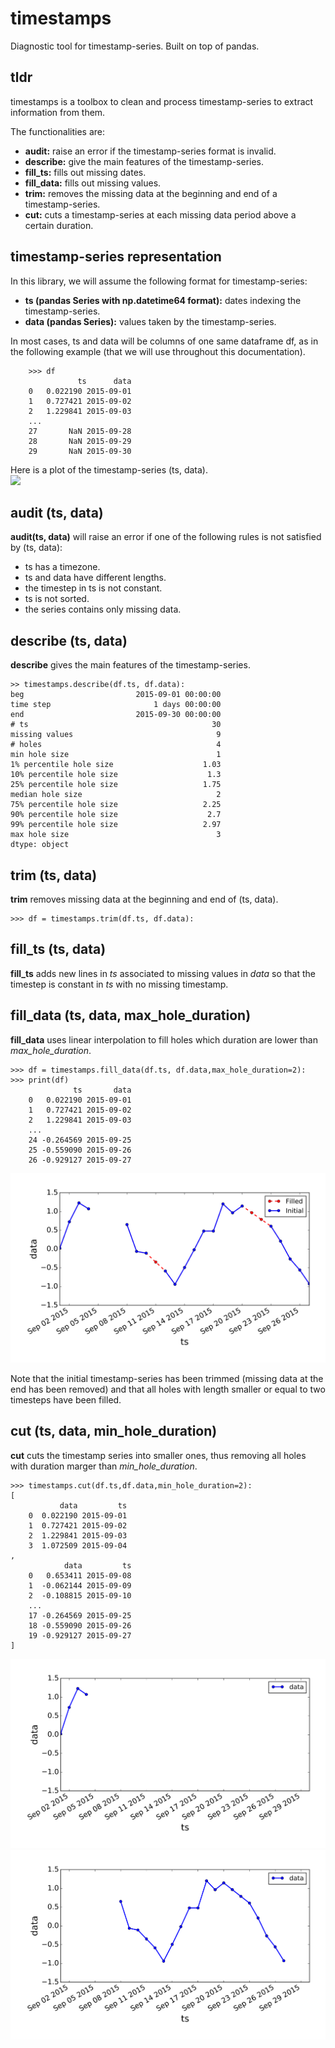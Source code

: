 # timestamps

Diagnostic tool for timestamp-series. Built on top of pandas.

## tldr

timestamps is a toolbox to clean and process timestamp-series to extract information from them.

The functionalities are:

- **audit:** raise an error if the timestamp-series format is invalid.
- **describe:** give the main features of the timestamp-series.
- **fill_ts:** fills out missing dates.
- **fill_data:** fills out missing values.
- **trim:** removes the missing data at the beginning and end of a timestamp-series.
- **cut:** cuts a timestamp-series at each missing data period above a certain duration.

## timestamp-series representation

In this library, we will assume the following format for timestamp-series: 

- **ts (pandas Series with np.datetime64 format):** dates indexing the timestamp-series.
- **data (pandas Series):** values taken by the timestamp-series.

In most cases, ts and data will be columns of one same dataframe df, as in the following example (that we will use throughout this documentation).
 
 
		>>> df
	               ts      data
		0   0.022190 2015-09-01
		1   0.727421 2015-09-02
		2   1.229841 2015-09-03
		...
		27       NaN 2015-09-28
		28       NaN 2015-09-29
		29       NaN 2015-09-30		


Here is a plot of the timestamp-series (ts, data).		
![](https://raw.githubusercontent.com/optimdata/chrony/master/images/plot_fake_timeseries.svg)

## audit (ts, data)

**audit(ts, data)** will raise an error if one of the following rules is not satisfied by (ts, data):

- ts has a timezone.
- ts and data have different lengths.
- the timestep in ts is not constant.
- ts is not sorted.
- the series contains only missing data.

## describe (ts, data)

**describe** gives the main features of the timestamp-series.


	>> timestamps.describe(df.ts, df.data):
	beg                         2015-09-01 00:00:00
	time step                       1 days 00:00:00
	end                         2015-09-30 00:00:00
	# ts                                         30
	missing values                                9
	# holes                                       4
	min hole size                                 1
	1% percentile hole size                    1.03
	10% percentile hole size                    1.3
	25% percentile hole size                   1.75
	median hole size                              2
	75% percentile hole size                   2.25
	90% percentile hole size                    2.7
	99% percentile hole size                   2.97
	max hole size                                 3
	dtype: object


## trim (ts, data)

**trim** removes missing data at the beginning and end of (ts, data).

	>>> df = timestamps.trim(df.ts, df.data):
		
## fill_ts (ts, data)

**fill_ts** adds new lines in *ts* associated to missing values in *data* so that the timestep is constant in *ts* with no missing timestamp.

## fill_data (ts, data, max\_hole\_duration)

**fill_data** uses linear interpolation to fill holes which duration are lower than *max\_hole\_duration*.

	>>> df = timestamps.fill_data(df.ts, df.data,max_hole_duration=2):
	>>> print(df)
                  ts       data
		0   0.022190 2015-09-01
		1   0.727421 2015-09-02
		2   1.229841 2015-09-03
		...
		24 -0.264569 2015-09-25
		25 -0.559090 2015-09-26
		26 -0.929127 2015-09-27


![timeseries aftershave](./images/plot_fake_timeseries_aftershave.svg?raw=true "timeseries aftershave")

Note that the initial timestamp-series has been trimmed (missing data at the end has been removed) and that all holes with length smaller or equal to two timesteps have been filled.

## cut (ts, data, min\_hole\_duration)

**cut** cuts the timestamp series into smaller ones, thus removing all holes with duration marger than *min\_hole\_duration*.

	>>> timestamps.cut(df.ts,df.data,min_hole_duration=2):
	[
	           data         ts
		0  0.022190 2015-09-01
		1  0.727421 2015-09-02
		2  1.229841 2015-09-03
		3  1.072509 2015-09-04
	,
		        data         ts
		0   0.653411 2015-09-08
		1  -0.062144 2015-09-09
		2  -0.108815 2015-09-10
		...
		17 -0.264569 2015-09-25
		18 -0.559090 2015-09-26
		19 -0.929127 2015-09-27
	]
	

![](./images/plot_fake_timeseries_cut1.svg)
![](./images/plot_fake_timeseries_cut2.svg)
